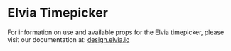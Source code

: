 # Elvia Timepicker

For information on use and available props for the Elvia timepicker, please visit our documentation at:
<a href="https://design.elvia.io/components/timepicker#Overview">design.elvia.io</a>
